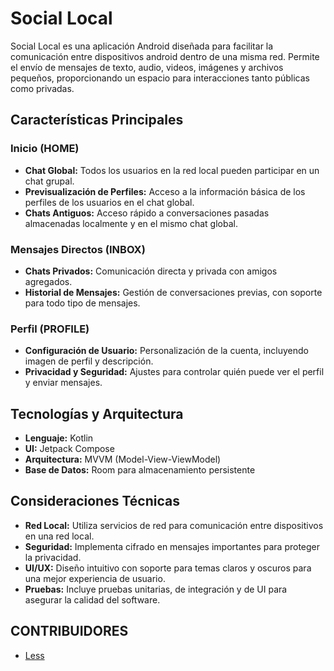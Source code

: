 # Social Local

Social Local es una aplicación Android diseñada para facilitar la comunicación entre dispositivos android dentro de una misma red. Permite el envío de mensajes de texto, audio, videos, imágenes y archivos pequeños, proporcionando un espacio para interacciones tanto públicas como privadas.

## Características Principales

### Inicio (HOME)

- **Chat Global:** Todos los usuarios en la red local pueden participar en un chat grupal.
- **Previsualización de Perfiles:** Acceso a la información básica de los perfiles de los usuarios en el chat global.
- **Chats Antiguos:** Acceso rápido a conversaciones pasadas almacenadas localmente y en el mismo chat global.

### Mensajes Directos (INBOX)

- **Chats Privados:** Comunicación directa y privada con amigos agregados.
- **Historial de Mensajes:** Gestión de conversaciones previas, con soporte para todo tipo de mensajes.

### Perfil (PROFILE)

- **Configuración de Usuario:** Personalización de la cuenta, incluyendo imagen de perfil y descripción.
- **Privacidad y Seguridad:** Ajustes para controlar quién puede ver el perfil y enviar mensajes.

## Tecnologías y Arquitectura

- **Lenguaje:** Kotlin
- **UI:** Jetpack Compose
- **Arquitectura:** MVVM (Model-View-ViewModel)
- **Base de Datos:** Room para almacenamiento persistente

## Consideraciones Técnicas

- **Red Local:** Utiliza servicios de red para comunicación entre dispositivos en una red local.
- **Seguridad:** Implementa cifrado en mensajes importantes para proteger la privacidad.
- **UI/UX:** Diseño intuitivo con soporte para temas claros y oscuros para una mejor experiencia de usuario.
- **Pruebas:** Incluye pruebas unitarias, de integración y de UI para asegurar la calidad del software.


## CONTRIBUIDORES
- [Less](https://github.com/less-dev)
